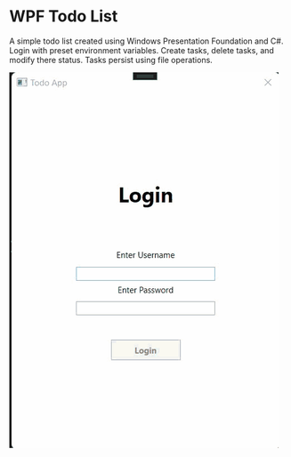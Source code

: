 # WPF Todo List 
A simple todo list created using Windows Presentation Foundation and C#. Login with preset environment variables. Create tasks, delete tasks, and modify there status. Tasks persist using file operations.

![](https://github.com/BradySBaker/WPFTodoListApp/blob/main/video.gif)
